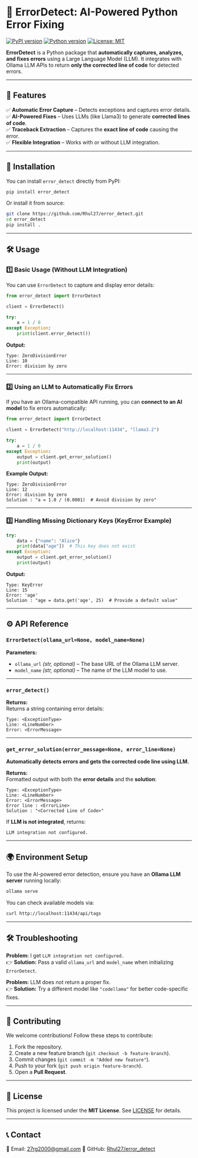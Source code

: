 # 🌟 ErrorDetect: AI-Powered Python Error Fixing

[![PyPI version](https://img.shields.io/pypi/v/error_detect.svg)](https://pypi.org/project/error_detect/)
[![Python version](https://img.shields.io/badge/python-3.6+-blue.svg)](https://www.python.org/downloads/)
[![License: MIT](https://img.shields.io/badge/License-MIT-yellow.svg)](LICENSE)

**ErrorDetect** is a Python package that **automatically captures, analyzes, and fixes errors** using a Large Language Model (LLM). It integrates with Ollama LLM APIs to return **only the corrected line of code** for detected errors.

---

## 🚀 Features

✅ **Automatic Error Capture** – Detects exceptions and captures error details.  
✅ **AI-Powered Fixes** – Uses LLMs (like Llama3) to generate **corrected lines of code**.  
✅ **Traceback Extraction** – Captures the **exact line of code** causing the error.  
✅ **Flexible Integration** – Works with or without LLM integration.  

---

## 👥 Installation

You can install `error_detect` directly from PyPI:

```bash
pip install error_detect
```

Or install it from source:

```bash
git clone https://github.com/Rhul27/error_detect.git
cd error_detect
pip install .
```

---

## 🛠️ Usage

### **1️⃣ Basic Usage (Without LLM Integration)**
You can use `ErrorDetect` to capture and display error details:

```python
from error_detect import ErrorDetect

client = ErrorDetect()

try:
    a = 1 / 0
except Exception:
    print(client.error_detect())
```

**Output:**
```
Type: ZeroDivisionError
Line: 10
Error: division by zero
```

---

### **2️⃣ Using an LLM to Automatically Fix Errors**
If you have an Ollama-compatible API running, you can **connect to an AI model** to fix errors automatically:

```python
from error_detect import ErrorDetect

client = ErrorDetect("http://localhost:11434", "llama3.2")

try:
    a = 1 / 0
except Exception:
    output = client.get_error_solution()
    print(output)
```

**Example Output:**
```
Type: ZeroDivisionError
Line: 12
Error: division by zero
Solution : "a = 1.0 / (0.0001)  # Avoid division by zero"
```

---

### **3️⃣ Handling Missing Dictionary Keys (KeyError Example)**

```python
try:
    data = {"name": "Alice"}
    print(data["age"])  # This key does not exist
except Exception:
    output = client.get_error_solution()
    print(output)
```

**Output:**
```
Type: KeyError
Line: 15
Error: 'age'
Solution : "age = data.get('age', 25)  # Provide a default value"
```

---

## ⚙️ **API Reference**

### `ErrorDetect(ollama_url=None, model_name=None)`

**Parameters:**
- `ollama_url` *(str, optional)* – The base URL of the Ollama LLM server.
- `model_name` *(str, optional)* – The name of the LLM model to use.

---

### `error_detect()`

**Returns:**  
Returns a string containing error details:
```
Type: <ExceptionType>
Line: <LineNumber>
Error: <ErrorMessage>
```

---

### `get_error_solution(error_message=None, error_line=None)`

**Automatically detects errors and gets the corrected code line using LLM.**  

**Returns:**  
Formatted output with both the **error details** and the **solution**:
```
Type: <ExceptionType>
Line: <LineNumber>
Error: <ErrorMessage>
Error line : <ErrorLine>
Solution : "<Corrected Line of Code>"
```

If **LLM is not integrated**, returns:
```
LLM integration not configured.
```

---

## 🌍 **Environment Setup**
To use the AI-powered error detection, ensure you have an **Ollama LLM server** running locally:

```bash
ollama serve
```

You can check available models via:

```bash
curl http://localhost:11434/api/tags
```

---

## 🛠️ **Troubleshooting**

**Problem:** I get `LLM integration not configured.`  
👉 **Solution:** Pass a valid `ollama_url` and `model_name` when initializing `ErrorDetect`.

**Problem:** LLM does not return a proper fix.  
👉 **Solution:** Try a different model like `"codellama"` for better code-specific fixes.

---

## 🤝 **Contributing**

We welcome contributions! Follow these steps to contribute:

1. Fork the repository.
2. Create a new feature branch (`git checkout -b feature-branch`).
3. Commit changes (`git commit -m "Added new feature"`).
4. Push to your fork (`git push origin feature-branch`).
5. Open a **Pull Request**.

---

## 📃 License

This project is licensed under the **MIT License**. See [LICENSE](LICENSE) for details.

---

## 📞 Contact

📧 Email: 27rg2000@gmail.com 
🔗 GitHub: [Rhul27/error_detect](https://github.com/Rhul27/error_detect)  
```

